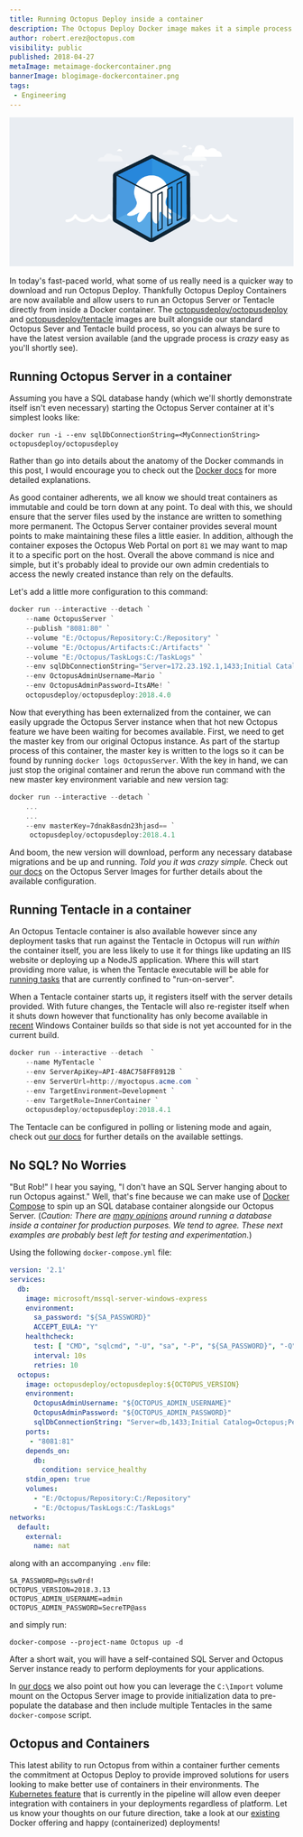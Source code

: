 ```yaml
---
title: Running Octopus Deploy inside a container
description: The Octopus Deploy Docker image makes it a simple process to provision a new Octopus Server instance.
author: robert.erez@octopus.com
visibility: public
published: 2018-04-27
metaImage: metaimage-dockercontainer.png
bannerImage: blogimage-dockercontainer.png
tags:
 - Engineering
---
```


![Octopus Docker Container Banner](blogimage-dockercontainer.png)

In today's fast-paced world, what some of us really need is a quicker way to download and run Octopus Deploy. Thankfully Octopus Deploy Containers are now available and allow users to run an Octopus Server or Tentacle directly from inside a Docker container.
The [octopusdeploy/octopusdeploy](https://hub.docker.com/r/octopusdeploy/octopusdeploy/) and [octopusdeploy/tentacle](https://hub.docker.com/r/octopusdeploy/tentacle/) images are built alongside our standard Octopus Sever and Tentacle build process, so you can always be sure to have the latest version available (and the upgrade process is _crazy_ easy as you'll shortly see).

## Running Octopus Server in a container

Assuming you have a SQL database handy (which we'll shortly demonstrate itself isn't even necessary) starting the Octopus Server container at it's simplest looks like:

```shell
docker run -i --env sqlDbConnectionString=<MyConnectionString> octopusdeploy/octopusdeploy
```

Rather than go into details about the anatomy of the Docker commands in this post, I would encourage you to check out the [Docker docs](https://docs.docker.com/engine/reference/run/) for more detailed explanations.

As good container adherents, we all know we should treat containers as immutable and could be torn down at any point. To deal with this, we should ensure that the server files used by the instance are written to something more permanent. The Octopus Server container provides several mount points to make maintaining these files a little easier. In addition, although the container exposes the Octopus Web Portal on port `81` we may want to map it to a specific port on the host. Overall the above command is nice and simple, but it's probably ideal to provide our own admin credentials to access the newly created instance than rely on the defaults.

Let's add a little more configuration to this command:

```PowerShell
docker run --interactive --detach `
    --name OctopusServer `
    --publish "8081:80" `
    --volume "E:/Octopus/Repository:C:/Repository" `
    --volume "E:/Octopus/Artifacts:C:/Artifacts" `
    --volume "E:/Octopus/TaskLogs:C:/TaskLogs" `
    --env sqlDbConnectionString="Server=172.23.192.1,1433;Initial Catalog=Octopus;Persist Security Info=False;User ID=sa;Password=P@ssw0rdz;MultipleActiveResultSets=False;Connection Timeout=30;" `
    --env OctopusAdminUsername=Mario `
    --env OctopusAdminPassword=ItsAMe! `
    octopusdeploy/octopusdeploy:2018.4.0
```

Now that everything has been externalized from the container, we can easily upgrade the Octopus Server instance when that hot new Octopus feature we have been waiting for becomes available. First, we need to get the master key from our original Octopus instance. As part of the startup process of this container, the master key is written to the logs so it can be found by running `docker logs OctopusServer`. With the key in hand, we can just stop the original container and rerun the above run command with the new master key environment variable and new version tag:

```PowerShell
docker run --interactive --detach `
    ...
    ...
    --env masterKey=7dnak8asdn23hjasd== `
     octopusdeploy/octopusdeploy:2018.4.1
```

And boom, the new version will download, perform any necessary database migrations and be up and running. _Told you it was crazy simple._ Check out [our docs](https://octopus.com/docs/installation/octopus-in-container/octopus-server-container) on the Octopus Server Images for further details about the available configuration.

## Running Tentacle in a container
An Octopus Tentacle container is also available however since any deployment tasks that run against the Tentacle in Octopus will run _within_ the container itself, you are less likely to use it for things like updating an IIS website or deploying up a NodeJS application. Where this will start providing more value, is when the Tentacle executable will be able for [running tasks](https://github.com/OctopusDeploy/Specs/blob/master/Workers/index.md) that are currently confined to "run-on-server".

When a Tentacle container starts up, it registers itself with the server details provided. With future changes, the Tentacle will also re-register itself when it shuts down however that functionality has only become available in [recent](https://github.com/moby/moby/issues/25982) Windows Container builds so that side is not yet accounted for in the current build.

```PowerShell
docker run --interactive --detach  `
    --name MyTentacle `
    --env ServerApiKey=API-48AC758FF8912B `
    --env ServerUrl=http://myoctopus.acme.com `
    --env TargetEnvironment=Development `
    --env TargetRole=InnerContainer `
    octopusdeploy/octopusdeploy:2018.4.1
```

The Tentacle can be configured in polling or listening mode and again, check out [our docs](https://octopus.com/docs/installation/octopus-in-container/octopus-tentacle-container) for further details on the available settings.

## No SQL? No Worries
"But Rob!" I hear you saying, "I don't have an SQL Server hanging about to run Octopus against." Well, that's fine because we can make use of [Docker Compose](https://docs.docker.com/compose/overview/) to spin up an SQL database container alongside our Octopus Server. (_Caution: There are [many opinions](http://patrobinson.github.io/2016/11/07/thou-shalt-not-run-a-database-inside-a-container/) around running a database inside a container for production purposes. We tend to agree. These next examples are probably best left for testing and experimentation._)

Using the following `docker-compose.yml` file:

```YAML
version: '2.1'
services:
  db:
    image: microsoft/mssql-server-windows-express
    environment:
      sa_password: "${SA_PASSWORD}"
      ACCEPT_EULA: "Y"
    healthcheck:
      test: [ "CMD", "sqlcmd", "-U", "sa", "-P", "${SA_PASSWORD}", "-Q", "select 1" ]
      interval: 10s
      retries: 10
  octopus:
    image: octopusdeploy/octopusdeploy:${OCTOPUS_VERSION}
    environment:
      OctopusAdminUsername: "${OCTOPUS_ADMIN_USERNAME}"
      OctopusAdminPassword: "${OCTOPUS_ADMIN_PASSWORD}"
      sqlDbConnectionString: "Server=db,1433;Initial Catalog=Octopus;Persist Security Info=False;User ID=sa;Password=${SA_PASSWORD};MultipleActiveResultSets=False;Connection Timeout=30;"
    ports:
     - "8081:81"
    depends_on:
      db:
        condition: service_healthy
    stdin_open: true
    volumes:
      - "E:/Octopus/Repository:C:/Repository"
      - "E:/Octopus/TaskLogs:C:/TaskLogs"
networks:
  default:
    external:
      name: nat
```

along with an accompanying `.env` file:

```
SA_PASSWORD=P@ssw0rd!
OCTOPUS_VERSION=2018.3.13
OCTOPUS_ADMIN_USERNAME=admin
OCTOPUS_ADMIN_PASSWORD=SecreTP@ass
```

and simply run:

```shell
docker-compose --project-name Octopus up -d
```

After a short wait, you will have a self-contained SQL Server and Octopus Server instance ready to perform deployments for your applications.

In [our docs](https://octopus.com/docs/installation/octopus-in-container/docker-compose#octopus-server-and-tentacle) we also point out how you can leverage the `C:\Import` volume mount on the Octopus Server image to provide initialization data to pre-populate the database and then include multiple Tentacles in the same `docker-compose` script.

## Octopus and Containers
This latest ability to run Octopus from within a container further cements the commitment at Octopus Deploy to provide improved solutions for users looking to make better use of containers in their environments. The [Kubernetes feature](https://octopus.com/blog/kubernetes-rfc) that is currently in the pipeline will allow even deeper integration with containers in your deployments regardless of platform. Let us know your thoughts on our future direction, take a look at our [existing](https://octopus.com/docs/deploying-applications/docker-containers) Docker offering and happy (containerized) deployments!
